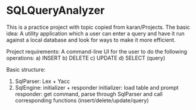# SQLQueryAnalyzer
This is a practice project with topic copied from karan/Projects.
The basic idea: A utility application which a user can enter a query and have it run against a local database and look for ways to make it more efficient.


Project requirements:
A command-line UI for the user to do the following operations:
a) INSERT b) DELETE c) UPDATE d) SELECT (query)


Basic structure:
1. SqlParser: Lex + Yacc
2. SqlEngine: initializer + responder
	initializer: load table and prompt
	responder: get command, parse through SqlParser and call corresponding functions (insert/delete/update/query)